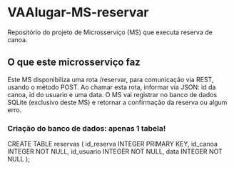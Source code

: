 # VAAlugar-MS-reservar
Repositório do projeto de Microsserviço (MS) que executa reserva de canoa.

## O que este microsserviço faz
Este MS disponibiliza uma rota /reservar, para comunicação via REST, usando o método POST.
Ao chamar esta rota, informar via JSON: id da canoa, id do usuario e uma data.
O MS vai registrar no banco de dados SQLite (exclusivo deste MS) e retornar a confirmação da reserva ou algum erro.

### Criação do banco de dados: apenas 1 tabela!
CREATE TABLE reservas (
    id_reserva INTEGER PRIMARY KEY,
    id_canoa   INTEGER NOT NULL,
    id_usuario INTEGER NOT NULL,
    data       INTEGER NOT NULL
);


